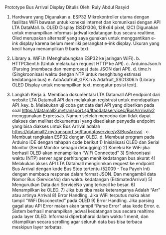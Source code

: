 Prototype Bus Arrival Display
Ditulis Oleh: Ruly Abdul Rasyid
1.	Hardware yang Digunakan
    a.	ESP32
    Mikrokontroller utama dengan fasilitas WiFi bawaan untuk koneksi internet dan komunikasi dengan API LTA DataMall.
    b.	OLED Display (SSD1306, 128x64 pixel, I2C)
    Digunakan untuk menampilkan informasi jadwal kedatangan bus secara realtime. Oled merupakan alternatif yang saya gunakan untuk menggantikan e-ink display karena belum memiliki perangkat e-ink display. Ukuran yang kecil hanya menampilkan 9 baris text.

2.	Library 
    a.	WiFi.h (Menghubungkan ESP32 ke jaringan WiFi).
    b.	HTTPClient.h (Untuk melakukan request HTTP ke API).
    c.	ArduinoJson.h (Parsing (membaca dan memproses) data JSON dari API).
    d.	time.h (Singkroonisasi waktu dengan NTP untuk menghitung estimasi kedatangan bus)
    e.	AdaAdafruit_GFX.h & Adafruit_SSD1306.h (Library OLED Display untuk menampilkan text, mengatur posisi text).

3.	Langkah Kerja
    a.	Membaca dokumentasi LTA Datamall API endpoint dari website LTA Datamall API dan melakukan registrasi untuk mendapatkan API_key.
    b.	Melakukan uji coba get data dari API yang diberikan pada soal https://datamall2.mytransport.sg/ltaodataservicec/BusArrrivalv2 menggunakan ExpressJs. Namun setelah mencoba dan tidak dapat diakses dan melihat dokumentasi yang disediakan penyedia endpoint yang bisa diakses untuk Bus Arrival adalah https://datamall2.mytransport.sg/ltaodataservice/v3/BusArrival . 
    c.	Membuat rangkaian ESP32 dengan OLED.
    d.	Membuat program pada Arduino IDE dengan tahapan code berikut
        1)	Inisialisasi OLED dan Serial Monitor (Serial Monitor sebagai debugging)
        2)	Koneksi Ke WiFi jika berhasil OLED akan menampilkan “WiFi Connected”
        3)	Sinkronisasi waktu (NTP) server agar perhitungan menit kedatangan bus akurat
        4)	Melakukan akses API LTA Datamall mengirimkan request ke endpoint Bus Arrival dengan kode Bus Stop tertentu (52009 - Toa Payoh Int) dengan membaca response dalam format JSON. Dan mengambil data Nomor Bus (ServiceNo) dan waktu kedatangan (EstimatedArrival)
        5)	Mengurutkan Data dari ServiceNo yang terkecil ke besar.
        6)	Menampilkan ke OLED. 
        7)	Jika bus tiba maka keteranganya Adalah “Arr” atau artinya Arrival
        8)	Error Handling. Jika WiFi terputus maka akan tampil “WiFi Disconected” pada OLED
        9)	Error Handling. Jika parsing gagal atau API Error makan akan tampil “Parse Error” atau kode Error.
    e.	Sistem berhasil menampilkan jadwal kedatangan bus secara realtime pada layer OLED. Informasi diperbaharui dalam waktu 1 menit, dan ditampilkan secara scrolling agar seluruh data bus bisa terbaca meskipun layer terbatas.
